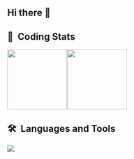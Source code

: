 ## Hi there 👋

## 📌 &nbsp;Coding Stats

<div style="display:flex;justify-content:left;">
  <img align="" height="137px" src="https://github-readme-stats.vercel.app/api/top-langs/?username=ReeveWu&theme=shadow_blue&langs_count=6&hide=tex,assembly&count_private=true&layout=compact&size_weight=0.5&count_weight=0.5" />
  <img align="" height="137px" src="https://github-readme-stats.vercel.app/api?username=ReeveWu&theme=shadow_blue&hide_border=false&count_private=true&show_icons=true" />
</div>

## 🛠 &nbsp;Languages and Tools

<p align="left">
  <a href="https://skillicons.dev">
    <img src="https://skillicons.dev/icons?i=python,c,cpp,arduino,bash,html,css,js,ts,react,fastapi,git,ai,figma,mysql,tensorflow,vim,vscode&theme=light&perline=9" />
  </a>
</p>

<!--
**ReeveWu/ReeveWu** is a ✨ _special_ ✨ repository because its `README.md` (this file) appears on your GitHub profile.

Here are some ideas to get you started:

- 🔭 I’m currently working on ...
- 🌱 I’m currently learning ...
- 👯 I’m looking to collaborate on ...
- 🤔 I’m looking for help with ...
- 💬 Ask me about ...
- 📫 How to reach me: ...
- 😄 Pronouns: ...
- ⚡ Fun fact: ...
-->
